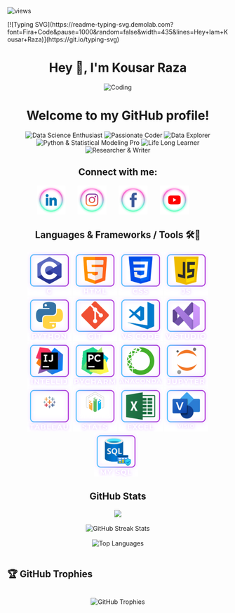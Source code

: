 <!-- Profile View Counter-->
<p  align="left"> <img src="https://komarev.com/ghpvc/?username=kousarraza&label=Profile%20views&style=circle&color=blue" alt="views"/>
<!-- Counter End --></p>
[![Typing SVG](https://readme-typing-svg.demolab.com?font=Fira+Code&pause=1000&random=false&width=435&lines=Hey+Iam+Kousar+Raza)](https://git.io/typing-svg)
<h1 align="center">Hey 👋, I'm Kousar Raza</h1>
<!-- Animated Hacker image -->
<p align="center"> <img  alt="Coding" width="400" src="https://media.tenor.com/rePDfDWO3XoAAAAd/hacking.gif"></p>


<h1 align="center">Welcome to my GitHub profile!</h1>
<p align="center">

 <img src="https://img.shields.io/badge/Data%20Science%20Enthusiast-💻👨‍💻-blue" alt="Data Science Enthusiast">
 <img src="https://img.shields.io/badge/Passionate%20Coder-👩‍💻-purple" alt="Passionate Coder">
 <img src="https://img.shields.io/badge/Data%20Explporer-📈-orange" alt="Data Explorer">
 <img src="https://img.shields.io/badge/Python%20&%20Statistical%20Modeling%20Pro-🐍-green" alt="Python & Statistical Modeling Pro">
 <img src="https://img.shields.io/badge/Life%20Long%20Learner-🌱-yellow" alt="Life Long Learner">
  <img src="https://img.shields.io/badge/Researcher%20&%20Writer-📚-red" alt="Researcher & Writer">
</p>
 
<h2 align="center">Connect with me:</h2>

<p align="center">
  <a href="https://www.linkedin.com/in/kousarraza110/"><img width="66px" alt="In" 
  title="LinkedIn"src="https://github.com/DataOpsEnthusiast/DataOpsEnthusiast/blob/main/Assets/Social_Icons/in.png"/></a>
  &#8287;&#8287;&#8287;&#8287;&#8287; 
  <a href="https://www.instagram.com/razakousar110/"><img width="66px" alt="Ig" title="Instagram" 
  src="https://github.com/DataOpsEnthusiast/DataOpsEnthusiast/blob/main/Assets/Social_Icons/ig.png"/></a>
  &#8287;&#8287;&#8287;&#8287;&#8287;
   <a href="https://web.facebook.com/RaXa.Kousar110"><img width="66px" alt="Fb" title="Facebook" 
 src="https://github.com/DataOpsEnthusiast/DataOpsEnthusiast/blob/main/Assets/Social_Icons/fb.png"/></a>
  &#8287;&#8287;&#8287;&#8287;&#8287;
   <a href="https://www.youtube.com/channel/UCPz6tDmaaSONeO-jAmIlaNw" ><img width="66px" alt="Yt" title="Youtube" 
 src="https://github.com/DataOpsEnthusiast/DataOpsEnthusiast/blob/main/Assets/Social_Icons/Youtube.png"/></a>
  &#8287;&#8287;&#8287;&#8287;&#8287;
</p>

<h2 align="center">Languages & Frameworks / Tools 🛠️🧰 </h2>

<div align="center">

<!--- language icons --->
<img height="100" src="https://github.com/DataOpsEnthusiast/DataOpsEnthusiast/blob/main/Assets/Icons/C.png" />
<img height="100" src="https://github.com/DataOpsEnthusiast/DataOpsEnthusiast/blob/main/Assets/Icons/HTML.png" />
<img height="100" src="https://github.com/DataOpsEnthusiast/DataOpsEnthusiast/blob/main/Assets/Icons/CSS.png" />
<img height="100" src="https://github.com/DataOpsEnthusiast/DataOpsEnthusiast/blob/main/Assets/Icons/JS.png" />
<img height="100" src="https://github.com/DataOpsEnthusiast/DataOpsEnthusiast/blob/main/Assets/Icons/PYTHON.png" />
<img height="100" src="https://github.com/DataOpsEnthusiast/DataOpsEnthusiast/blob/main/Assets/Icons/git.png" />
<img height="100" src="https://github.com/DataOpsEnthusiast/DataOpsEnthusiast/blob/main/Assets/Icons/vscode.png" />
<img height="100" src="https://github.com/DataOpsEnthusiast/DataOpsEnthusiast/blob/main/Assets/Icons/vstudio.png" />
<img height="100" src="https://github.com/DataOpsEnthusiast/DataOpsEnthusiast/blob/main/Assets/Icons/intellij.png" />
<img height="100" src="https://github.com/DataOpsEnthusiast/DataOpsEnthusiast/blob/main/Assets/Icons/pycharm.png" />
<img height="100" src="https://github.com/DataOpsEnthusiast/DataOpsEnthusiast/blob/main/Assets/Icons/anaconda.png" />
<img height="100" src="https://github.com/DataOpsEnthusiast/DataOpsEnthusiast/blob/main/Assets/Icons/JUPYTER.png" />
<img height="100" src="https://github.com/DataOpsEnthusiast/DataOpsEnthusiast/blob/main/Assets/Icons/TABLEAU.png" />
<img height="100" src="https://github.com/DataOpsEnthusiast/DataOpsEnthusiast/blob/main/Assets/Icons/STATS.png" />
<img height="100" src="https://github.com/DataOpsEnthusiast/DataOpsEnthusiast/blob/main/Assets/Icons/EXCEL.png" />
<img height="100" src="https://github.com/DataOpsEnthusiast/DataOpsEnthusiast/blob/main/Assets/Icons/visio.png" />
<img height="100" src="https://github.com/DataOpsEnthusiast/DataOpsEnthusiast/blob/main/Assets/Icons/SQL.png" />
&nbsp;
</div>

<h2 align="center">GitHub  Stats</h2></p>

<div align="center">
<img align="center" src="https://github-readme-stats.vercel.app/api?username=kousarraza&theme=dark&hide_border=true&show_icons=true&count_private=true">
</div>

<br/>

<div align="center">
  <img  src="https://github-readme-streak-stats.herokuapp.com/?user=kousarraza&theme=dark&hide_border=true" alt="GitHub Streak Stats">
</div>

<br/>

<div align="center">
  <img src="https://github-readme-stats.vercel.app/api/top-langs/?username=kousarraza&theme=dark&hide_border=true&include_all_commits=true&count_private=true&layout=compact" alt="Top Languages"> 
</div>

<br/>

## 🏆 GitHub Trophies

<br/>

<div align="center">
<img src="https://github-profile-trophy.vercel.app/?username=kousarraza&theme=onedark&no-frame=true&no-bg=true&margin-w=4" alt="GitHub Trophies">
</div>

<br/>
